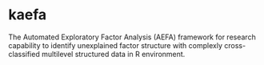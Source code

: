 # kaefa
The Automated Exploratory Factor Analysis (AEFA) framework for research capability to identify unexplained factor structure with complexly cross-classified multilevel structured data in R environment.